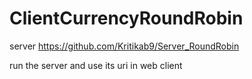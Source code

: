 # ClientCurrencyRoundRobin
server   https://github.com/Kritikab9/Server_RoundRobin


run the server and use its uri in web client
